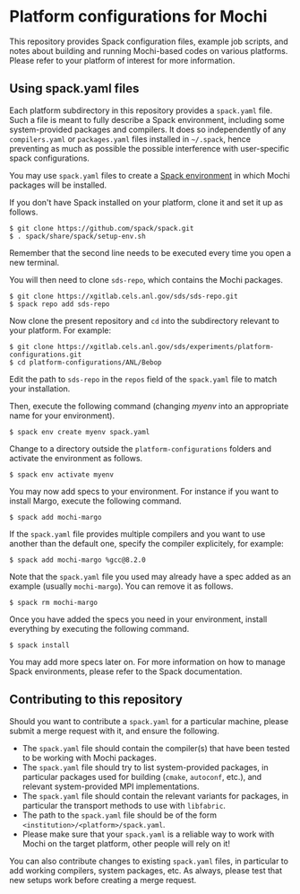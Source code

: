 Platform configurations for Mochi
=================================

This repository provides Spack configuration files, example job scripts, and
notes about building and running Mochi-based codes on various platforms.
Please refer to your platform of interest for more information.


Using spack.yaml files
----------------------

Each platform subdirectory in this repository provides a `spack.yaml` file.
Such a file is meant to fully describe a Spack environment, including some system-provided
packages and compilers. It does so independently of any `compilers.yaml` or `packages.yaml`
files installed in `~/.spack`, hence preventing as much as possible the possible interference
with user-specific spack configurations.

You may use `spack.yaml` files to create a
[Spack environment](https://spack.readthedocs.io/en/latest/environments.html) in
which Mochi packages will be installed.

If you don't have Spack installed on your platform, clone it and set it up as follows.

```
$ git clone https://github.com/spack/spack.git
$ . spack/share/spack/setup-env.sh
```

Remember that the second line needs to be executed every time you open a new
terminal.

You will then need to clone `sds-repo`, which contains the Mochi packages.

```
$ git clone https://xgitlab.cels.anl.gov/sds/sds-repo.git
$ spack repo add sds-repo
```

Now clone the present repository and `cd` into the subdirectory relevant
to your platform. For example:

```
$ git clone https://xgitlab.cels.anl.gov/sds/experiments/platform-configurations.git
$ cd platform-configurations/ANL/Bebop
```

Edit the path to `sds-repo` in the `repos` field of the `spack.yaml` file to
match your installation.

Then, execute the following command
(changing _myenv_ into an appropriate name for your environment).

```
$ spack env create myenv spack.yaml
```

Change to a directory outside the `platform-configurations` folders
and activate the environment as follows.

```
$ spack env activate myenv
```

You may now add specs to your environment. For instance if you want
to install Margo, execute the following command.

```
$ spack add mochi-margo
```

If the `spack.yaml` file provides multiple compilers and you want
to use another than the default one, specify the compiler explicitely,
for example:

```
$ spack add mochi-margo %gcc@8.2.0
```

Note that the `spack.yaml` file you used may already have a spec
added as an example (usually `mochi-margo`). You can remove it as
follows.

```
$ spack rm mochi-margo
```

Once you have added the specs you need in your environment, install
everything by executing the following command.

```
$ spack install
```

You may add more specs later on. For more information on how to manage
Spack environments, please refer to the Spack documentation.


Contributing to this repository
-------------------------------

Should you want to contribute a `spack.yaml` for a particular machine,
please submit a merge request with it, and ensure the following.

*  The `spack.yaml` file should contain the compiler(s) that have been tested
   to be working with Mochi packages.
*  The `spack.yaml` file should try to list system-provided packages,
   in particular packages used for building (`cmake`, `autoconf`, etc.),
   and relevant system-provided MPI implementations.
*  The `spack.yaml` file should contain the relevant variants for packages,
   in particular the transport methods to use with `libfabric`.
*  The path to the `spack.yaml` file should be of the form
   `<institution>/<platform>/spack.yaml`.
*  Please make sure that your `spack.yaml` is a reliable way to work with
   Mochi on the target platform, other people will rely on it!

You can also contribute changes to existing `spack.yaml` files, in particular
to add working compilers, system packages, etc. As always, please test that
new setups work before creating a merge request.
